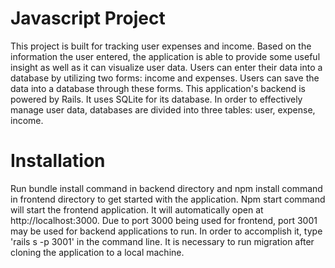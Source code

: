 # Javascript Project

This project is built for tracking user expenses and income. Based on the information the user entered, the application is able to provide some useful insight as well as it can visualize user data. Users can enter their data into a database by utilizing two forms: income and expenses. Users can save the data into a database through these forms. This application's backend is powered by Rails. It uses SQLite for its database. In order to effectively manage user data, databases are divided into three tables: user, expense, income. 

# Installation

Run bundle install command in backend directory and npm install command in frontend directory to get started with the application. Npm start command will start the frontend application. It will automatically open at http://localhost:3000. Due to port 3000 being used for frontend, port 3001 may be used for backend applications to run. In order to accomplish it, type 'rails s -p 3001' in the command line. It is necessary to run migration after cloning the application to a local machine.


 
